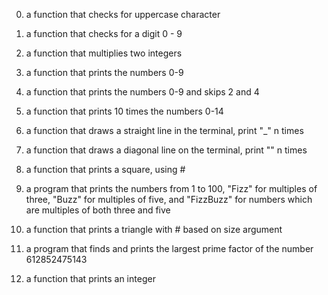 0. a function that checks for uppercase character

1. a function that checks for a digit 0 - 9

2. a function that multiplies two integers

3. a function that prints the numbers 0-9

4. a function that prints the numbers 0-9 and skips 2 and 4

5. a function that prints 10 times the numbers 0-14

6. a function that draws a straight line in the terminal, print "_" n times

7. a function that draws a diagonal line on the terminal, print "\" n times

8. a function that prints a square, using #

9. a program that prints the numbers from 1 to 100, "Fizz" for multiples of three, "Buzz" for multiples of five, and "FizzBuzz" for numbers which are multiples of both three and five

10. a function that prints a triangle with # based on size argument

11. a program that finds and prints the largest prime factor of the number 612852475143

12. a function that prints an integer
